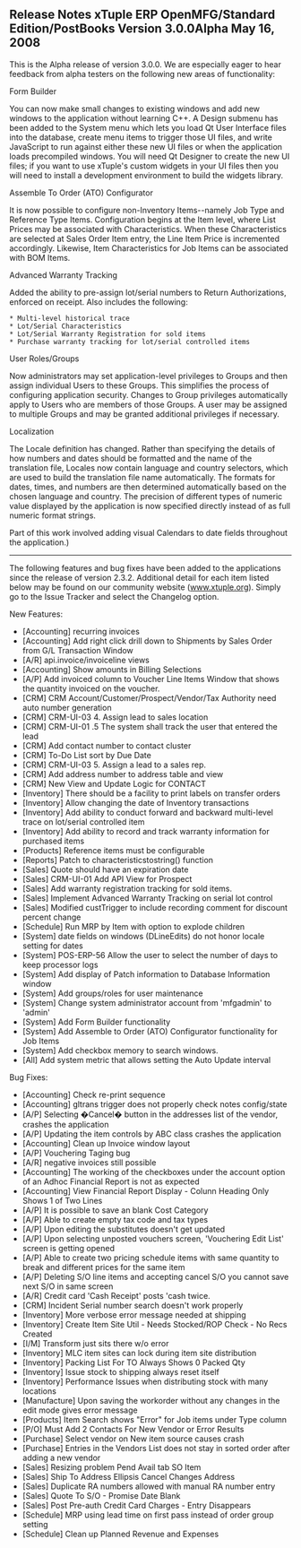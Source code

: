 Release Notes
xTuple ERP
OpenMFG/Standard Edition/PostBooks
Version 3.0.0Alpha
May 16, 2008
----------------------------------

This is the Alpha release of version 3.0.0. We are especially eager 
to hear feedback from alpha testers on the following new areas of 
functionality:

Form Builder

  You can now make small changes to existing windows and add new windows
  to the application without learning C++.  A Design submenu has been
  added to the System menu which lets you load Qt User Interface files
  into the database, create menu items to trigger those UI files, and
  write JavaScript to run against either these new UI files or when the
  application loads precompiled windows. You will need Qt Designer to
  create the new UI files; if you want to use xTuple's custom widgets in
  your UI files then you will need to install a development environment
  to build the widgets library.

Assemble To Order (ATO) Configurator

  It is now possible to configure non-Inventory Items--namely Job Type
  and Reference Type Items. Configuration begins at the Item level, 
  where List Prices may be associated with Characteristics. When these 
  Characteristics are selected at Sales Order Item entry, the Line Item 
  Price is incremented accordingly. Likewise, Item Characteristics for 
  Job Items can be associated with BOM Items.

Advanced Warranty Tracking

  Added the ability to pre-assign lot/serial numbers to Return 
  Authorizations, enforced on receipt. Also includes the following:

    * Multi-level historical trace
    * Lot/Serial Characteristics
    * Lot/Serial Warranty Registration for sold items
    * Purchase warranty tracking for lot/serial controlled items

User Roles/Groups

  Now administrators may set application-level privileges to Groups and
  then assign individual Users to these Groups. This simplifies the
  process of configuring application security. Changes to Group privileges
  automatically apply to Users who are members of those Groups.  A user
  may be assigned to multiple Groups and may be granted additional
  privileges if necessary.

Localization

  The Locale definition has changed. Rather than specifying the details
  of how numbers and dates should be formatted and the name of the
  translation file, Locales now contain language and country selectors,
  which are used to build the translation file name automatically. The
  formats for dates, times, and numbers are then determined automatically
  based on the chosen language and country. The precision of different
  types of numeric value displayed by the application is now specified
  directly instead of as full numeric format strings.

  Part of this work involved adding visual Calendars to date fields
  throughout the application.)

----------------------------------

The following features and bug fixes have been added to the applications 
since the release of version 2.3.2. Additional detail for each item 
listed below may be found on our community website (www.xtuple.org). 
Simply go to the Issue Tracker and select the Changelog option.


New Features:

* [Accounting] recurring invoices 
* [Accounting] Add right click drill down to Shipments by Sales Order 
from G/L Transaction Window
* [A/R] api.invoice/invoiceline views
* [Accounting] Show amounts in Billing Selections
* [A/P] Add invoiced column to Voucher Line Items Window that shows the 
quantity invoiced on the voucher. 
* [CRM] CRM Account/Customer/Prospect/Vendor/Tax Authority need auto 
number generation 
* [CRM] CRM-UI-03 4. Assign lead to sales location 
* [CRM] CRM-UI-01 .5 The system shall track the user that entered the 
lead 
* [CRM] Add contact number to contact cluster 
* [CRM] To-Do List sort by Due Date
* [CRM] CRM-UI-03 5. Assign a lead to a sales rep.
* [CRM] Add address number to address table and view
* [CRM] New View and Update Logic for CONTACT
* [Inventory] There should be a facility to print labels on transfer 
orders
* [Inventory] Allow changing the date of Inventory transactions
* [Inventory] Add ability to conduct forward and backward multi-level 
trace on lot/serial controlled item
* [Inventory] Add ability to record and track warranty information for 
purchased items 
* [Products] Reference items must be configurable
* [Reports] Patch to characteristicstostring() function
* [Sales] Quote should have an expiration date
* [Sales] CRM-UI-01 Add API View for Prospect
* [Sales] Add warranty registration tracking for sold items. 
* [Sales] Implement Advanced Warranty Tracking on serial lot control
* [Sales] Modified custTrigger to include recording comment for discount 
percent change 
* [Schedule] Run MRP by Item with option to explode children
* [System] date fields on windows (DLineEdits) do not honor locale 
setting for dates  
* [System] POS-ERP-56 Allow the user to select the number of days to 
keep processor logs 
* [System] Add display of Patch information to Database Information 
window 
* [System] Add groups/roles for user maintenance 
* [System] Change system administrator account from 'mfgadmin' to 
'admin'
* [System] Add Form Builder functionality
* [System] Add Assemble to Order (ATO) Configurator functionality for 
Job Items
* [System] Add checkbox memory to search windows. 
* [All] Add system metric that allows setting the Auto Update interval

Bug Fixes:

* [Accounting] Check re-print sequence 
* [Accounting] gltrans trigger does not properly check notes config/state
* [A/P] Selecting �Cancel� button in the addresses list of the vendor, 
crashes the application 
* [A/P] Updating the item controls by ABC class crashes the application 
* [Accounting] Clean up Invoice window layout 
* [A/P] Vouchering Taging bug 
* [A/R] negative invoices still possible 
* [Accounting] The working of the checkboxes under the account option 
of an Adhoc Financial Report is not as expected 
* [Accounting] View Financial Report Display - Colunn Heading Only Shows 
1 of Two Lines 
* [A/P] It is possible to save an blank Cost Category 
* [A/P] Able to create empty tax code and tax types 
* [A/P] Upon editing the substitutes doesn't get updated 
* [A/P] Upon selecting unposted vouchers screen, 'Vouchering Edit List' 
screen is getting opened 
* [A/P] Able to create two pricing schedule items with same quantity to 
break and different prices for the same item 
* [A/P] Deleting S/O line items and accepting cancel S/O you cannot save 
next S/O in same screen 
* [A/R] Credit card 'Cash Receipt' posts 'cash twice. 
* [CRM] Incident Serial number search doesn't work properly
* [Inventory] More verbose error message needed at shipping
* [Inventory] Create Item Site Util - Needs Stocked/ROP Check - No Recs 
Created 
* [I/M] Transform just sits there w/o error
* [Inventory] MLC item sites can lock during item site distribution
* [Inventory] Packing List For TO Always Shows 0 Packed Qty 
* [Inventory] Issue stock to shipping always reset itself
* [Inventory] Performance Issues when distributing stock with many 
locations 
* [Manufacture] Upon saving the workorder without any changes in the edit 
mode gives error message
* [Products] Item Search shows "Error" for Job items under Type column 
* [P/O] Must Add 2 Contacts For New Vendor or Error Results 
* [Purchase] Select vendor on New item source causes crash
* [Purchase] Entries in the Vendors List does not stay in sorted order 
after adding a new vendor 
* [Sales] Resizing problem Pend Avail tab SO Item 
* [Sales] Ship To Address Ellipsis Cancel Changes Address
* [Sales] Duplicate RA numbers allowed with manual RA number entry
* [Sales] Quote To S/O - Promise Date Blank 
* [Sales] Post Pre-auth Credit Card Charges - Entry Disappears
* [Schedule] MRP using lead time on first pass instead of order group 
setting
* [Schedule] Clean up Planned Revenue and Expenses
